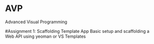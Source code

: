 # AVP
Advanced Visual Programming

#Assignment 1: Scaffolding Template App
Basic setup and scaffolding a Web API using yeoman or VS Templates
